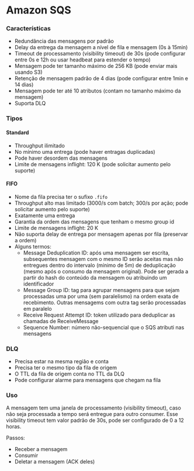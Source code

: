 # Amazon SQS

### Características
* Redundância das mensagens por padrão
* Delay da entrega da mensagem a nível de fila e mensagem (0s à 15min)
* Timeout de processamento (visibility timeout) de 30s (pode configurar entre 0s e 12h ou usar headbeat para estender o tempo)
* Mensagem pode ter tamanho máximo de 256 KB (pode enviar mais usando S3)
* Retenção de mensagem padrão de 4 dias (pode configurar entre 1min e 14 dias)
* Mensagem pode ter até 10 atributos (contam no tamanho máximo da mensagem)
* Suporta DLQ

### Tipos

#### Standard
* Throughput ilimitado
* No mínimo uma entrega (pode haver entragas duplicadas)
* Pode haver desordem das mensagens
* Limite de mensagens inflight: 120 K (pode solicitar aumento pelo suporte)

#### FIFO
* Nome da fila precisa ter o sufixo `.fifo`
* Throughput alto mas limitado (3000/s com batch; 300/s por ação; pode solicitar aumento pelo suporte)
* Exatamente uma entrega
* Garantia da ordem das mensagens que tenham o mesmo group id
* Limite de mensagens inflight: 20 K
* Não suporta delay de entrega por mensagem apenas por fila (preservar a ordem)
* Alguns termos:
  * Message Deduplication ID: após uma mensagem ser escrita, subsequentes mensagem com o mesmo ID serão aceitas mas não entregues dentro do intervalo (mínimo de 5m) de deduplicação (mesmo após o consumo da mensagem original). Pode ser gerada a partir do hash do conteúdo da mensagem ou atribuindo um identificador
  * Message Group ID: tag para agrupar mensagens para que sejam processadas uma por uma (sem paralelismo) na ordem exata de recebimento. Outras mensagems com outra tag serão processadas em paralelo
  * Receive Request Attempt ID: token utilizado para deduplicar as chamadas de ReceiveMessage
  * Sequence Number: número não-sequencial que o SQS atributi nas mensagens

### DLQ
* Precisa estar na mesma região e conta
* Precisa ter o mesmo tipo da fila de origem
* O TTL da fila de origem conta no TTL da DLQ
* Pode configurar alarme para mensagens que chegam na fila

### Uso
A mensagem tem uma janela de processamento (visibility timeout), caso não seja processada a tempo será entregue para outro consumer.
Esse visibility timeout tem valor padrão de 30s, pode ser configurado de 0 a 12 horas.

Passos:
* Receber a mensagem
* Consumir
* Deletar a mensagem (ACK deles)
